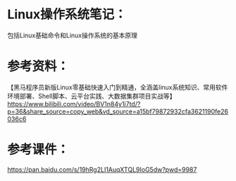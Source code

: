 # Linux操作系统笔记：
包括Linux基础命令和Linux操作系统的基本原理

# 参考资料：
【黑马程序员新版Linux零基础快速入门到精通，全涵盖linux系统知识、常用软件环境部署、Shell脚本、云平台实践、大数据集群项目实战等】 https://www.bilibili.com/video/BV1n84y1i7td/?p=36&share_source=copy_web&vd_source=a15bf79872932cfa3621190fe26036c6

# 参考课件：
https://pan.baidu.com/s/19hRg2LI1AuqXTQL9IoG5dw?pwd=9987 
